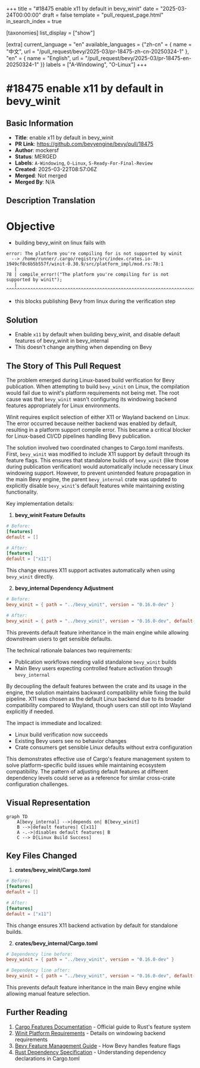 +++
title = "#18475 enable x11 by default in bevy_winit"
date = "2025-03-24T00:00:00"
draft = false
template = "pull_request_page.html"
in_search_index = true

[taxonomies]
list_display = ["show"]

[extra]
current_language = "en"
available_languages = {"zh-cn" = { name = "中文", url = "/pull_request/bevy/2025-03/pr-18475-zh-cn-20250324-1" }, "en" = { name = "English", url = "/pull_request/bevy/2025-03/pr-18475-en-20250324-1" }}
labels = ["A-Windowing", "O-Linux"]
+++

# #18475 enable x11 by default in bevy_winit

## Basic Information
- **Title**: enable x11 by default in bevy_winit
- **PR Link**: https://github.com/bevyengine/bevy/pull/18475
- **Author**: mockersf
- **Status**: MERGED
- **Labels**: `A-Windowing`, `O-Linux`, `S-Ready-For-Final-Review`
- **Created**: 2025-03-22T08:57:06Z
- **Merged**: Not merged
- **Merged By**: N/A

## Description Translation
# Objective

- building bevy_winit on linux fails with
```
error: The platform you're compiling for is not supported by winit
  --> /home/runner/.cargo/registry/src/index.crates.io-1949cf8c6b5b557f/winit-0.30.9/src/platform_impl/mod.rs:78:1
   |
78 | compile_error!("The platform you're compiling for is not supported by winit");
   | ^^^^^^^^^^^^^^^^^^^^^^^^^^^^^^^^^^^^^^^^^^^^^^^^^^^^^^^^^^^^^^^^^^^^^^^^^^^^^
```
- this blocks publishing Bevy from linux during the verification step

## Solution

- Enable `x11` by default when building bevy_winit, and disable default features of bevy_winit in bevy_internal
- This doesn't change anything when depending on Bevy

## The Story of This Pull Request

The problem emerged during Linux-based build verification for Bevy publication. When attempting to build `bevy_winit` on Linux, the compilation would fail due to winit's platform requirements not being met. The root cause was that `bevy_winit` wasn't configuring its windowing backend features appropriately for Linux environments.

Winit requires explicit selection of either X11 or Wayland backend on Linux. The error occurred because neither backend was enabled by default, resulting in a platform support compile error. This became a critical blocker for Linux-based CI/CD pipelines handling Bevy publication.

The solution involved two coordinated changes to Cargo.toml manifests. First, `bevy_winit` was modified to include X11 support by default through its feature flags. This ensures that standalone builds of `bevy_winit` (like those during publication verification) would automatically include necessary Linux windowing support. However, to prevent unintended feature propagation in the main Bevy engine, the parent `bevy_internal` crate was updated to explicitly disable `bevy_winit`'s default features while maintaining existing functionality.

Key implementation details:

1. **bevy_winit Feature Defaults**
```toml
# Before:
[features]
default = []

# After:
[features]
default = ["x11"]
```
This change ensures X11 support activates automatically when using `bevy_winit` directly.

2. **bevy_internal Dependency Adjustment**
```toml
# Before:
bevy_winit = { path = "../bevy_winit", version = "0.16.0-dev" }

# After:
bevy_winit = { path = "../bevy_winit", version = "0.16.0-dev", default-features = false }
```
This prevents default feature inheritance in the main engine while allowing downstream users to get sensible defaults.

The technical rationale balances two requirements:
- Publication workflows needing valid standalone `bevy_winit` builds
- Main Bevy users expecting controlled feature activation through `bevy_internal`

By decoupling the default features between the crate and its usage in the engine, the solution maintains backward compatibility while fixing the build pipeline. X11 was chosen as the default Linux backend due to its broader compatibility compared to Wayland, though users can still opt into Wayland explicitly if needed.

The impact is immediate and localized:
- Linux build verification now succeeds
- Existing Bevy users see no behavior changes
- Crate consumers get sensible Linux defaults without extra configuration

This demonstrates effective use of Cargo's feature management system to solve platform-specific build issues while maintaining ecosystem compatibility. The pattern of adjusting default features at different dependency levels could serve as a reference for similar cross-crate configuration challenges.

## Visual Representation

```mermaid
graph TD
    A[bevy_internal] -->|depends on| B[bevy_winit]
    B -->|default features| C[x11]
    A -.->|disables default features| B
    C --> D[Linux Build Success]
```

## Key Files Changed

1. **crates/bevy_winit/Cargo.toml**
```toml
# Before:
[features]
default = []

# After:
[features]
default = ["x11"]
```
This change ensures X11 backend activation by default for standalone builds.

2. **crates/bevy_internal/Cargo.toml**
```toml
# Dependency line before:
bevy_winit = { path = "../bevy_winit", version = "0.16.0-dev" }

# Dependency line after:
bevy_winit = { path = "../bevy_winit", version = "0.16.0-dev", default-features = false }
```
This prevents default feature inheritance in the main Bevy engine while allowing manual feature selection.

## Further Reading

1. [Cargo Features Documentation](https://doc.rust-lang.org/cargo/reference/features.html) - Official guide to Rust's feature system
2. [Winit Platform Requirements](https://github.com/rust-windowing/winit#platform-specific-notes) - Details on windowing backend requirements
3. [Bevy Feature Management Guide](https://bevyengine.org/learn/book/getting-started/features/) - How Bevy handles feature flags
4. [Rust Dependency Specification](https://doc.rust-lang.org/cargo/reference/specifying-dependencies.html) - Understanding dependency declarations in Cargo.toml
